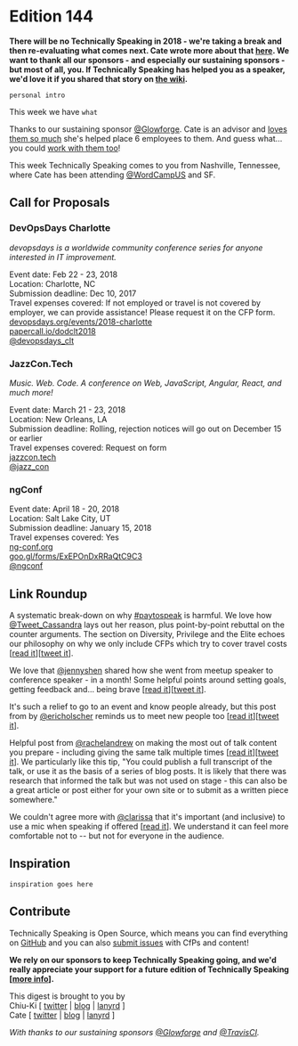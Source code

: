 # Edition 144

**There will be no Technically Speaking in 2018 - we're taking a break and then re-evaluating what comes next. Cate wrote more about that [here](https://cate.blog/2017/11/02/no-technically-speaking-in-2018/). We want to thank all our sponsors - and especially our sustaining sponsors - but most of all, you. If Technically Speaking has helped you as a speaker, we'd love it if you shared that story on [the wiki](https://github.com/catehstn/technically-speaking/wiki).**

`personal intro`

This week we have `what`

Thanks to our sustaining sponsor [@Glowforge](http://twitter.com/glowforge). Cate is an advisor and [loves them so much](https://cate.blog/2015/10/21/lasers-and-practical-skills/) she's helped place 6 employees to them. And guess what... you could [work with them too](https://glowforge.com/jobs/)!  

This week Technically Speaking comes to you from Nashville, Tennessee, where Cate has been attending [@WordCampUS](http://twitter.com/WordCampUS) and SF.


## Call for Proposals

### DevOpsDays Charlotte
*devopsdays is a worldwide community conference series for anyone interested in IT improvement.*

Event date: Feb 22 - 23, 2018  
Location: Charlotte, NC  
Submission deadline: Dec 10, 2017  
Travel expenses covered: If not employed or travel is not covered by employer, we can provide assistance! Please request it on the CFP form.  
[devopsdays.org/events/2018-charlotte](https://www.devopsdays.org/events/2018-charlotte/)  
[papercall.io/dodclt2018](https://www.papercall.io/dodclt2018)  
[@devopsdays_clt](https://twitter.com/devopsdays_clt)


### JazzCon.Tech
*Music. Web. Code. A conference on Web, JavaScript, Angular, React, and much more!*

Event date: March 21 - 23, 2018  
Location: New Orleans, LA  
Submission deadline: Rolling, rejection notices will go out on December 15 or earlier  
Travel expenses covered: Request on form  
[jazzcon.tech](http://jazzcon.tech/)  
[@jazz_con](https://twitter.com/jazz_con)


### ngConf

Event date: April 18 - 20, 2018  
Location: Salt Lake City, UT  
Submission deadline: January 15, 2018  
Travel expenses covered: Yes  
[ng-conf.org](https://www.ng-conf.org/)  
[goo.gl/forms/ExEPOnDxRRaQtC9C3](https://goo.gl/forms/ExEPOnDxRRaQtC9C3)  
[@ngconf](https://twitter.com/ngconf)


## Link Roundup

A systematic break-down on why [#paytospeak](https://twitter.com/search?q=%23paytospeak) is harmful. We love how [@Tweet_Cassandra](https://twitter.com/Tweet_Cassandra) lays out her reason, plus point-by-point rebuttal on the counter arguments. The section on Diversity, Privilege and the Elite echoes our philosophy on why we only include CFPs which try to cover travel costs [[read it](http://www.cassandrahl.com/blog/why-i-dont-pay-to-speak/)][[tweet it](https://twitter.com/home?status=Why%20I%20Don%E2%80%99t%20Pay%20to%20Speak%20by%20%40Tweet_Cassandra%20http%3A//www.cassandrahl.com/blog/why-i-dont-pay-to-speak/%20via%20%40techspeakdigest)].

We love that [@jennyshen](http://twitter.com/jennyshen) shared how she went from meetup speaker to conference speaker - in a month! Some helpful points around setting goals, getting feedback and... being brave [[read it](https://medium.com/women-talk-design/i-set-a-goal-to-speak-at-1-conference-by-end-of-2017-heres-how-i-overachieved-it-by-4x-4ca4e77935e7)][[tweet it](https://twitter.com/home?status=I%20set%20a%20goal%20to%20speak%20at%201%20conference%20by%20end%20of%202017.%20Here%E2%80%99s%20how%20I%20overachieved%20it%20by%204X%20by%20%40jennyshen%20https%3A//medium.com/women-talk-design/i-set-a-goal-to-speak-at-1-conference-by-end-of-2017-heres-how-i-overachieved-it-by-4x-4ca4e77935e7%20via%20%40techspeakdigest)].  

It's such a relief to go to an event and know people already, but this post from by [@ericholscher](https://twitter.com/ericholscher) reminds us to meet new people too [[read it](http://ericholscher.com/blog/2017/dec/2/breaking-cliques-at-events/)][[tweet it](https://twitter.com/home?status=Breaking%20Cliques%20at%20Events%20by%20%40ericholscher%20http%3A//ericholscher.com/blog/2017/dec/2/breaking-cliques-at-events/%20via%20%40techspeakdigest)].

Helpful post from [@rachelandrew](https://twitter.com/rachelandrew) on making the most out of talk content you prepare - including giving the same talk multiple times [[read it](https://be.noti.st/2017/do-i-need-to-write-a-brand-new-talk-every-time)][[tweet it](https://twitter.com/home?status=Do%20I%20need%20to%20write%20a%20brand%20new%20talk%20every%20time%3F%20by%20%40rachelandrew%20https%3A//be.noti.st/2017/do-i-need-to-write-a-brand-new-talk-every-time%20via%20%40techspeakdigest)]. We particularly like this tip, "You could publish a full transcript of the talk, or use it as the basis of a series of blog posts. It is likely that there was research that informed the talk but was not used on stage - this can also be a great article or post either for your own site or to submit as a written piece somewhere."

We couldn't agree more with [@clarissa](http://twitter.com/clarissa) that it's important (and inclusive) to use a mic when speaking if offered [[read it](https://twitter.com/clarissa/status/910906344978341893)]. We understand it can feel more comfortable not to -- but not for everyone in the audience.


## Inspiration

`inspiration goes here`  

## Contribute

Technically Speaking is Open Source, which means you can find everything on [GitHub](https://github.com/catehstn/technically-speaking/) and you can also [submit issues](https://github.com/catehstn/technically-speaking/issues/new) with CfPs and content!

**We rely on our sponsors to keep Technically Speaking going, and we'd really appreciate your support for a future edition of Technically Speaking [[more info](http://www.techspeak.email/sponsorship/)].**  


This digest is brought to you by  
Chiu-Ki [ [twitter](https://twitter.com/chiuki) | [blog](http://blog.sqisland.com/) | [lanyrd](http://lanyrd.com/profile/chiuki/) ]  
Cate [ [twitter](https://twitter.com/catehstn) | [blog](http://www.cate.blog/) | [lanyrd](http://lanyrd.com/profile/catehstn/) ]

*With thanks to our sustaining sponsors [@Glowforge](http://twitter.com/glowforge) and [@TravisCI](http://twitter.com/travisci).*
